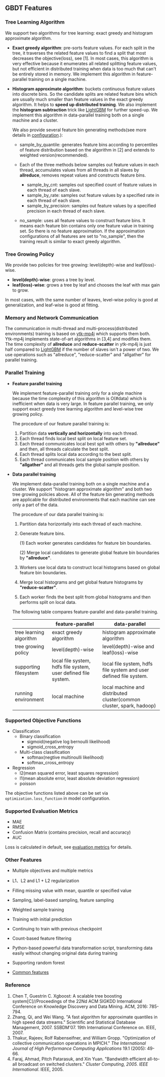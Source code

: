 ## GBDT Features

### Tree Learning Algorithm

We support two algorithms for tree learning: exact greedy and histogram approximate algorithm.

- **Exact greedy algorithm**: pre-sorts feature values. For each split in the tree, it traverses the related feature values to find a split that most decreases the objective(loss), see [1]. In most cases, this algorithm is very effective because it enumerates all related splitting feature values, but not efficient in distributed training when data is too much that can't be entirely stored in memory. We implement this algorithm in feature-parallel training on a single machine.

- **Histogram approximate algorithm**: buckets continuous feature values into discrete bins. So the candidate splits are related feature bins which are usually much smaller than feature values in the exact greedy algorithm. It helps to **speed up distributed training**. We also implement the **histogram subtraction** trick like [LightGBM](https://github.com/Microsoft/LightGBM) for further speed-up. We implement this algorithm in data-parallel training both on a single machine and a cluster.

  We also provide several feature bin generating methods(see more details in [configuration](gbdt.config.md).):

  - sample_by_quantile: generates feature bins according to percentiles of feature distribution based on the algorithm in [2] and extends to weighted version(recommended).

  - Each of the three methods below samples out feature values in each thread, accumulates values from all threads in all slaves by **allreduce**, removes repeat values and constructs feature bins.
    - sample_by_cnt: samples out specified count of feature values in each thread of each slave.
    - sample_by_rate: samples out feature values by a specified rate in each thread of each slave.
    - sample_by_precision: samples out feature values by a specified precision in each thread of each slave.

  - no_sample: uses all feature values to construct feature bins. It means each feature bin contains only one feature value in training set. So there is no feature approximation. If the approximation configurations of all features are set to "no_sample",  then the training result is similar to exact greedy algorithm.


### Tree Growing Policy

We provide two policies for tree growing: level(depth)-wise and leaf(loss)-wise.

- **level(depth)-wise**: grows a tree by level.
- **leaf(loss)-wise**: grows a tree by leaf and chooses the leaf with max gain to grow.

In most cases, with the same number of leaves, level-wise policy is good at generalization, and leaf-wise is good at fitting.



### Memory and Network Communication

The communication in multi-thread and multi-process(distributed environments) training is based on [ytk-mp4j]() which supports them both. Ytk-mp4j implements state-of-art algorithms in [3,4] and modifies them. The time complexity of **allreduce** and **reduce-scatter** in ytk-mp4j is just half compared to  [LightGBM](https://github.com/Microsoft/LightGBM) if the number of slaves isn't a power of two. We use operations such as "allreduce", "reduce-scatter" and "allgather" for parallel training.



### Parallel Training

- **Feature parallel training**

  We implement feature-parallel training only for a single machine because the time complexity of this algorithm is O(#data)  which is inefficient when data is very large. In feature parallel training, we only support exact greedy tree learning algorithm and level-wise tree growing policy.

  The procedure of our feature parallel training is:

  1. Partition data **vertically and horizontally** into each thread.
  2. Each thread finds local best split on local feature set.
  3. Each thread communicates local best spit with others by **"allreduce"** and then, all threads calculate the best split.
  4. Each thread splits local data according to the best split.
  5. Each thread communicates local sample position with others by **"allgather"** and all threads gets the global sample position.

- **Data parallel training**

  We implement data-parallel training both on a single machine and a cluster. We support "histogram approximate algorithm" and both two tree growing policies above. All of the feature bin generating methods are applicable for distributed environments that each machine can see only a part of the data.

  The procedure of our data parallel training is:

  1. Partition data horizontally into each thread of each machine.

  2. Generate feature bins.

     (1) Each worker generates candidates for feature bin boundaries.

     (2) Merge local candidates to generate global feature bin boundaries by **"allreduce"**.

  3. Workers use local data to construct local histograms based on global feature bin boundaries.

  4. Merge local histograms and get global feature histograms by **"reduce-scatter"**.

  5. Each worker finds the best split from global histograms and then performs split on local data.

  The following table compares feature-parallel and data-parallel training.

  |                         | feature-parallel                         | data-parallel                            |
  | ----------------------- | ---------------------------------------- | ---------------------------------------- |
  | tree learning algorithm | exact greedy algorithm                   | histogram approximate algorithm          |
  | tree growing policy     | level(depth)-wise                        | level(depth)-wise and leaf(loss)-wise    |
  | supporting filesystem   | local file system, hdfs file system, user defined file system. | local file system, hdfs file system and user defined file system. |
  | running environment     | local machine                            | local machine and distributed cluster(common cluster, spark, hadoop) |


### Supported Objective Functions

- Classification
  - Binary classification
    - sigmoid(negative log bernoulli likelihood)
    - sigmoid_cross_entropy
  - Multi-class classification
    - softmax(negtive multinoulli likelihood)
    - softmax_cross_entropy
- Regression
  - l2(mean squared error, least squares regression)
  - l1(mean absolute error, least absolute deviation regression)
  - poisson

The objective functions listed above can be set via ```optimization.loss_function``` in model configuration.



### Supported Evaluation Metrics

- MAE
- RMSE
- Confusion Matrix (contains precision, recall and accuracy)
- AUC

Loss is calculated in default, see [evaluation metrics](evaluation_metrics.md) for details.



### Other Features

- Multiple objectives and multiple metrics

- L1、L2 and L1 + L2 regularization

- Filling missing value with mean, quantile or specified value

- Sampling, label-based sampling, feature sampling

- Weighted sample training

- Training with initial prediction

- Continuing to train with previous checkpoint

- Count-based feature filtering

- Python-based powerful data transformation script, transforming data easily without changing original data during training

- Supporting random forest

- [Common features](features.md)


### Reference

1. Chen T, Guestrin C. Xgboost: A scalable tree boosting system[C]//Proceedings of the 22Nd ACM SIGKDD International Conference on Knowledge Discovery and Data Mining. ACM, 2016: 785-794.
2. Zhang, Qi, and Wei Wang. "A fast algorithm for approximate quantiles in high speed data streams." Scientific and Statistical Database Management, 2007. SSBDM'07. 19th International Conference on. IEEE, 2007.
3. Thakur, Rajeev, Rolf Rabenseifner, and William Gropp. "Optimization of collective communication operations in MPICH." *The International Journal of High Performance Computing Applications* 19.1 (2005): 49-66.
4. Faraj, Ahmad, Pitch Patarasuk, and Xin Yuan. "Bandwidth efficient all-to-all broadcast on switched clusters." *Cluster Computing, 2005. IEEE International*. IEEE, 2005.
